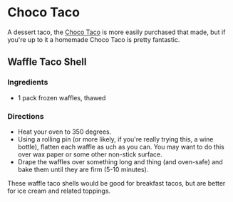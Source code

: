 Choco Taco
==============

A dessert taco, the [Choco Taco](http://en.wikipedia.org/wiki/Choco_Taco) is more easily purchased that made, but if you're up to it a homemade Choco Taco is pretty fantastic.

## Waffle Taco Shell

### Ingredients

* 1 pack frozen waffles, thawed

### Directions

* Heat your oven to 350 degrees.
* Using a rolling pin (or more likely, if you're really trying this, a wine bottle), flatten each waffle as uch as you can. You may want to do this over wax paper or some other non-stick surface.
* Drape the waffles over something long and thing (and oven-safe) and bake them until they are firm (5-10 minutes).

These waffle taco shells would be good for breakfast tacos, but are better for ice cream and related toppings.